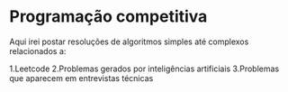 # Programação competitiva

Aqui irei postar resoluções de algoritmos simples até complexos relacionados a:

1.Leetcode
2.Problemas gerados por inteligências artificiais
3.Problemas que aparecem em entrevistas técnicas
